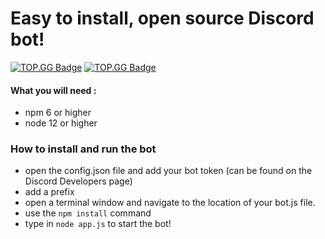 # Easy to install, open source Discord bot!
[![TOP.GG Badge](https://discord.com/api/guilds/760671114232856647/widget.png?style=shield)](https://discord.gg/Czpq7Jd)
[![TOP.GG Badge](https://discord.com/api/guilds/264445053596991498/widget.png?style=shield)](https://discord.gg/dbl)

#### What you will need : 
- npm 6 or higher
- node 12 or higher

### How to install and run the bot
- open the config.json file and add your bot token (can be found on the Discord Developers page)
- add a prefix
- open a terminal window and navigate to the location of your bot.js file.
- use the `npm install` command
- type in `node app.js` to start the bot!

<!--
**crumberry/crumberry** is a ✨ _special_ ✨ repository because its `README.md` (this file) appears on your GitHub profile.

Here are some ideas to get you started:

- ⚡ Fun fact: ...
-->
